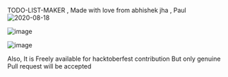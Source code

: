 TODO-LIST-MAKER , Made with love from abhishek jha , Paul 
![2020-08-18](https://user-images.githubusercontent.com/56133988/90444458-80c48f80-e0fb-11ea-918a-a7a1c5a9da78.png)

![image](https://user-images.githubusercontent.com/72292872/193560085-755a7ea0-461a-4408-8684-4e2b61bed377.png)

![image](https://user-images.githubusercontent.com/72292872/193560167-f9464bf7-7624-442d-86b8-7a04479bd8bc.png)



Also, It is Freely available for hacktoberfest contribution But only genuine Pull request will be accepted
